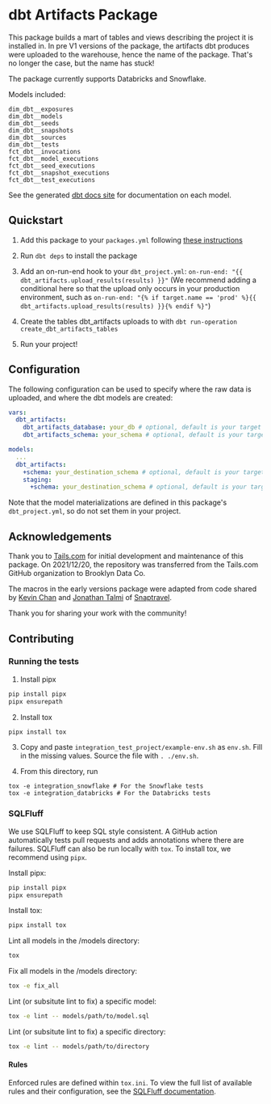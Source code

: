 # dbt Artifacts Package
This package builds a mart of tables and views describing the project it is installed in. In pre V1 versions of the package, the artifacts dbt produces were uploaded to the warehouse, hence the name of the package. That's no longer the case, but the name has stuck!

The package currently supports Databricks and Snowflake.

Models included:

```
dim_dbt__exposures
dim_dbt__models
dim_dbt__seeds
dim_dbt__snapshots
dim_dbt__sources
dim_dbt__tests
fct_dbt__invocations
fct_dbt__model_executions
fct_dbt__seed_executions
fct_dbt__snapshot_executions
fct_dbt__test_executions
```

See the generated [dbt docs site](https://brooklyn-data.github.io/dbt_artifacts/#!/overview) for documentation on each model.

## Quickstart

1. Add this package to your `packages.yml` following [these instructions](https://docs.getdbt.com/docs/building-a-dbt-project/package-management/)

2. Run `dbt deps` to install the package

3. Add an on-run-end hook to your `dbt_project.yml`: `on-run-end: "{{ dbt_artifacts.upload_results(results) }}"`
(We recommend adding a conditional here so that the upload only occurs in your production environment, such as `on-run-end: "{% if target.name == 'prod' %}{{ dbt_artifacts.upload_results(results) }}{% endif %}"`)

4. Create the tables dbt_artifacts uploads to with `dbt run-operation create_dbt_artifacts_tables`

5. Run your project!

## Configuration

The following configuration can be used to specify where the raw data is uploaded, and where the dbt models are created:

```yml
vars:
  dbt_artifacts:
    dbt_artifacts_database: your_db # optional, default is your target database
    dbt_artifacts_schema: your_schema # optional, default is your target schema

models:
  ...
  dbt_artifacts:
    +schema: your_destination_schema # optional, default is your target database
    staging:
      +schema: your_destination_schema # optional, default is your target schema
```

Note that the model materializations are defined in this package's `dbt_project.yml`, so do not set them in your project.
## Acknowledgements
Thank you to [Tails.com](https://tails.com/gb/careers/) for initial development and maintenance of this package. On 2021/12/20, the repository was transferred from the Tails.com GitHub organization to Brooklyn Data Co.

The macros in the early versions package were adapted from code shared by [Kevin Chan](https://github.com/KevinC-wk) and [Jonathan Talmi](https://github.com/jtalmi) of [Snaptravel](snaptravel.com).

Thank you for sharing your work with the community!

## Contributing

### Running the tests

1. Install pipx
```bash
pip install pipx
pipx ensurepath
```

2. Install tox
```bash
pipx install tox
```

3. Copy and paste `integration_test_project/example-env.sh` as `env.sh`. Fill in the missing values. Source the file with `. ./env.sh`.

4. From this directory, run

```
tox -e integration_snowflake # For the Snowflake tests
tox -e integration_databricks # For the Databricks tests
```

### SQLFluff

We use SQLFluff to keep SQL style consistent. A GitHub action automatically tests pull requests and adds annotations where there are failures. SQLFluff can also be run locally with `tox`. To install tox, we recommend using `pipx`.

Install pipx:
```bash
pip install pipx
pipx ensurepath
```

Install tox:
```bash
pipx install tox
```

Lint all models in the /models directory:
```bash
tox
```

Fix all models in the /models directory:
```bash
tox -e fix_all
```

Lint (or subsitute lint to fix) a specific model:
```bash
tox -e lint -- models/path/to/model.sql
```

Lint (or subsitute lint to fix) a specific directory:
```bash
tox -e lint -- models/path/to/directory
```

#### Rules

Enforced rules are defined within `tox.ini`. To view the full list of available rules and their configuration, see the [SQLFluff documentation](https://docs.sqlfluff.com/en/stable/rules.html).

